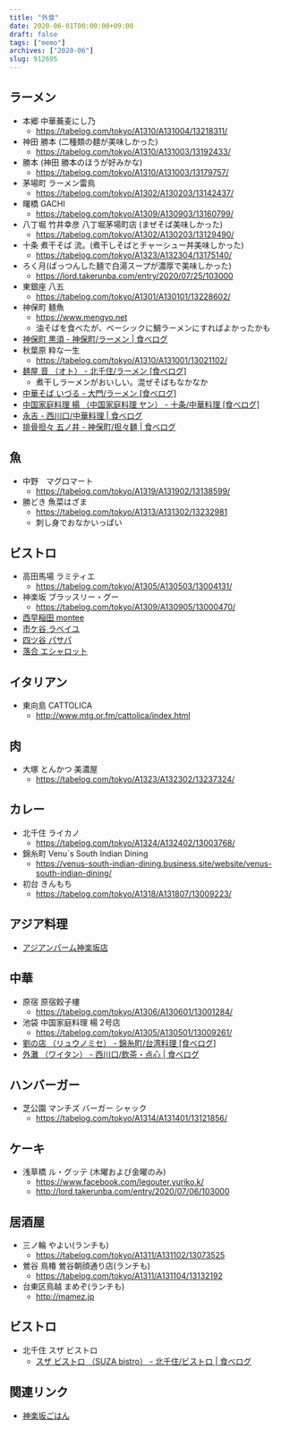 ```yaml
---
title: "外食"
date: 2020-06-01T00:00:00+09:00
draft: false
tags: ["memo"]
archives: ["2020-06"]
slug: 912695
---
```

## ラーメン
- 本郷 中華蕎麦にし乃  
  - https://tabelog.com/tokyo/A1310/A131004/13218311/  
- 神田 勝本 (二種類の麺が美味しかった)  
  - https://tabelog.com/tokyo/A1310/A131003/13192433/  
- 勝本   (神田 勝本のほうが好みかな)  
  - https://tabelog.com/tokyo/A1310/A131003/13179757/
- 茅場町 ラーメン雷鳥  
  - https://tabelog.com/tokyo/A1302/A130203/13142437/
- 曙橋 GACHI  
  - https://tabelog.com/tokyo/A1309/A130903/13160799/
- 八丁堀 竹井幸彦 八丁堀茅場町店 (まぜそば美味しかった)  
  - https://tabelog.com/tokyo/A1302/A130203/13129490/
- 十条  煮干そば 流。(煮干しそばとチャーシュー丼美味しかった)  
  - https://tabelog.com/tokyo/A1323/A132304/13175140/
- ろく月(ぱっつんした麺で白湯スープが濃厚で美味しかった)  
  - https://lord.takerunba.com/entry/2020/07/25/103000  
- 東銀座 八五  
  - https://tabelog.com/tokyo/A1301/A130101/13228602/  
- 神保町 麺魚  
  - https://www.mengyo.net  
  - 油そばを食べたが、ベーシックに鯛ラーメンにすればよかったかも
- [神保町 黒須 - 神保町/ラーメン | 食べログ](https://tabelog.com/tokyo/A1310/A131003/13201888/)
- 秋葉原 粋な一生  
  - https://tabelog.com/tokyo/A1310/A131001/13021102/
- [麺屋 音 （オト） - 北千住/ラーメン [食べログ]](https://tabelog.com/tokyo/A1324/A132402/13161350/)
  - 煮干しラーメンがおいしい。混ぜそばもなかなか
- [中華そば いづる - 大門/ラーメン [食べログ]](https://tabelog.com/tokyo/A1314/A131401/13204179/)
- [中国家庭料理 楊 （中国家庭料理 ヤン） - 十条/中華料理 [食べログ]](https://tabelog.com/tokyo/A1323/A132304/13022461/)
- [永吉 - 西川口/中華料理 | 食べログ](https://tabelog.com/saitama/A1102/A110201/11033146/)
- [排骨担々 五ノ井 - 神保町/担々麺 | 食べログ](https://tabelog.com/tokyo/A1310/A131003/13225383/)
## 魚
- 中野　マグロマート  
  - https://tabelog.com/tokyo/A1319/A131902/13138599/
- 勝どき 魚菜はざま  
  - https://tabelog.com/tokyo/A1313/A131302/13232981
  - 刺し身でおなかいっぱい
## ビストロ
- 高田馬場 ラミティエ  
  - https://tabelog.com/tokyo/A1305/A130503/13004131/
- 神楽坂 ブラッスリー・グー  
  - https://tabelog.com/tokyo/A1309/A130905/13000470/
- [西早稲田 montee](http://montee-nishiwaseda.com/)
- [市ケ谷 ラベイユ](https://tabelog.com/tokyo/A1309/A130904/13021981/)
- [四ツ谷 パサパ](https://tabelog.com/tokyo/A1309/A130903/13000975/)
- [落合 エシャロット](https://tabelog.com/tokyo/A1321/A132101/13003857/)
## イタリアン
- 東向島 CATTOLICA  
  - http://www.mtg.or.fm/cattolica/index.html
## 肉
- 大塚 とんかつ 美濃屋  
  - https://tabelog.com/tokyo/A1323/A132302/13237324/
## カレー
- 北千住  ライカノ  
  - https://tabelog.com/tokyo/A1324/A132402/13003768/
- 錦糸町  Venu`s South Indian Dining  
  - https://venus-south-indian-dining.business.site/website/venus-south-indian-dining/
- 初台 きんもち  
  - https://tabelog.com/tokyo/A1318/A131807/13009223/
## アジア料理
- [アジアンパーム神楽坂店](https://www.asianpalm.net/asianpalm)
## 中華
- 原宿 原宿餃子樓  
  - https://tabelog.com/tokyo/A1306/A130601/13001284/
- 池袋 中国家庭料理 楊 2号店 
  - https://tabelog.com/tokyo/A1305/A130501/13009261/
- [劉の店 （リュウノミセ） - 錦糸町/台湾料理 [食べログ]](https://tabelog.com/tokyo/A1312/A131201/13022682/)
- [外灘 （ワイタン） - 西川口/飲茶・点心 | 食べログ](https://tabelog.com/saitama/A1102/A110201/11026262/)
## ハンバーガー
- 芝公園 マンチズ バーガー シャック  
  - https://tabelog.com/tokyo/A1314/A131401/13121856/
## ケーキ
- 浅草橋 ル・グッテ (木曜および金曜のみ)
  - https://www.facebook.com/legouter.yuriko.k/  
  - http://lord.takerunba.com/entry/2020/07/06/103000
## 居酒屋
- 三ノ輪 やよい(ランチも)  
  - https://tabelog.com/tokyo/A1311/A131102/13073525  
- 鶯谷 鳥椿 鶯谷朝顔通り店(ランチも) 
  - https://tabelog.com/tokyo/A1311/A131104/13132192
- 台東区鳥越 まめぞ(ランチも)  
  - http://mamez.jp  
## ビストロ
- 北千住 スザ ビストロ
  - [スザ ビストロ （SUZA bistro） - 北千住/ビストロ | 食べログ](https://tabelog.com/tokyo/A1324/A132402/13259952/)
## 関連リンク
- [神楽坂ごはん](https://kagurazakagohan.com)